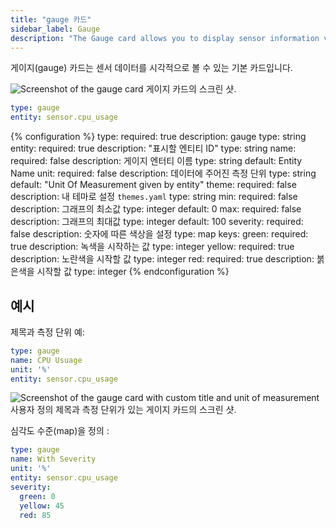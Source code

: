 ```yaml
---
title: "gauge 카드"
sidebar_label: Gauge
description: "The Gauge card allows you to display sensor information visually"
---
```


게이지(gauge) 카드는 센서 데이터를 시각적으로 볼 수 있는 기본 카드입니다. 

<p class='img'>
<img src='/images/lovelace/lovelace_gauge_card.gif' alt='Screenshot of the gauge card'>
게이지 카드의 스크린 샷.
</p>

```yaml
type: gauge
entity: sensor.cpu_usage
```

{% configuration %}
type:
  required: true
  description: gauge
  type: string
entity:
  required: true
  description: "표시할 엔티티 ID"
  type: string
name:
  required: false
  description: 게이지 엔터티 이름
  type: string
  default: Entity Name
unit:
  required: false
  description: 데이터에 주어진 측정 단위
  type: string
  default: "Unit Of Measurement given by entity"
theme:
  required: false
  description: 내 테마로 설정 `themes.yaml`
  type: string
min:
  required: false
  description: 그래프의 최소값
  type: integer
  default: 0
max:
  required: false
  description: 그래프의 최대값
  type: integer
  default: 100
severity:
  required: false
  description: 숫자에 따른 색상을 설정
  type: map
  keys:
    green:
      required: true
      description: 녹색을 시작하는 값
      type: integer
    yellow:
      required: true
      description: 노란색을 시작할 값
      type: integer
    red:
      required: true
      description: 붉은색을 시작할 값
      type: integer
{% endconfiguration %}

## 예시

제목과 측정 단위 예:

```yaml
type: gauge
name: CPU Usuage
unit: '%'
entity: sensor.cpu_usage
```

<p class='img'>
<img src='/images/lovelace/lovelace_gauge_card.gif' alt='Screenshot of the gauge card with custom title and unit of measurement'>
사용자 정의 제목과 측정 단위가 있는 게이지 카드의 스크린 샷.
</p>

심각도 수준(map)을 정의 :

```yaml
type: gauge
name: With Severity
unit: '%'
entity: sensor.cpu_usage
severity:
  green: 0
  yellow: 45
  red: 85
```
